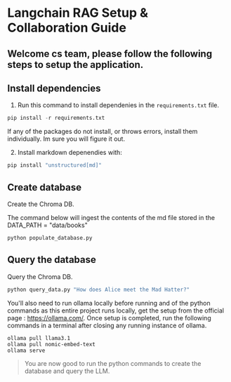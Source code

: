 # Langchain RAG Setup & Collaboration Guide 
## Welcome cs team, please follow the following steps to setup the application.

## Install dependencies

1. Run this command to install dependenies in the `requirements.txt` file. 

```python
pip install -r requirements.txt
```
If any of the packages do not install, or throws errors, install them individually. Im sure you will figure it out.

2. Install markdown depenendies with: 

```python
pip install "unstructured[md]"
```

## Create database

Create the Chroma DB.

The command below will ingest the contents of the md file stored in the DATA_PATH = "data/books"

```python
python populate_database.py
```

## Query the database

Query the Chroma DB.

```python
python query_data.py "How does Alice meet the Mad Hatter?"
```

You'll also need to run ollama locally before running and of the python commands as this entire project runs locally, get the setup from the official page : https://ollama.com/. Once setup is completed, run the following commands in a terminal after closing any running instance of ollama.
```ollama
ollama pull llama3.1
ollama pull nomic-embed-text
ollama serve
```
>You are now good to run the python commands to create the database and query the LLM.

